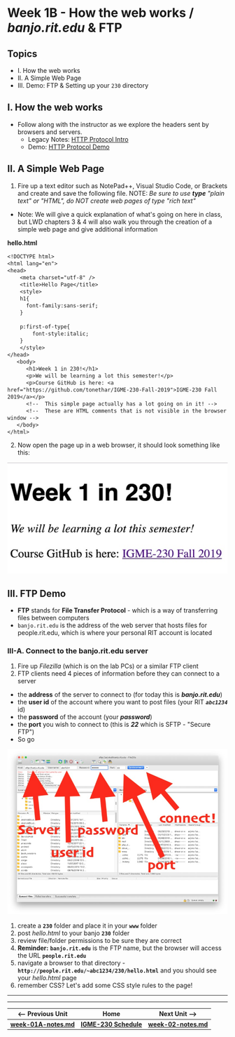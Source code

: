 # Week 1B - How the web works / *banjo.rit.edu* & FTP

## Topics
- I. How the web works
- II. A Simple Web Page
- III. Demo: FTP & Setting up your `230` directory

## I. How the web works
- Follow along with the instructor as we explore the headers sent by browsers and servers.
    - Legacy Notes: [HTTP Protocol Intro](https://github.com/tonethar/IGME-235-Shared/blob/master/notes/http-protocol-intro.md)
    - Demo: [HTTP Protocol Demo](https://github.com/tonethar/IGME-235-Shared/blob/master/notes/http-protocol-demo.md)
    
## II. A Simple Web Page

1) Fire up a text editor such as NotePad++, Visual Studio Code, or Brackets and create and save the following file. NOTE: *Be sure to use **type** "plain text" or "HTML", do NOT create web pages of type "rich text"*

- Note: We will give a quick explanation of what's going on here in class, but LWD chapters 3 & 4 will also walk you through the creation of a simple web page and give additional information

**hello.html**
```
<!DOCTYPE html>
<html lang="en">
<head>
	<meta charset="utf-8" />
	<title>Hello Page</title>
	<style>
	h1{
	  font-family:sans-serif;
	}
	
	p:first-of-type{
		font-style:italic;
	}
	</style>
</head>
   <body>
      <h1>Week 1 in 230!</h1>
      <p>We will be learning a lot this semester!</p>
      <p>Course GitHub is here: <a href="https://github.com/tonethar/IGME-230-Fall-2019">IGME-230 Fall 2019</a></p>
      <!-- 	This simple page actually has a lot going on in it! -->
      <!-- 	These are HTML comments that is not visible in the browser window -->
   </body>
</html>
```

2) Now open the page up in a web browser, it should look something like this:

![screenshot](_images/hello-page.jpg)



## III. FTP Demo

- **FTP** stands for **File Transfer Protocol** - which is a way of transferring files between computers
- `banjo.rit.edu` is the address of the web server that hosts files for people.rit.edu, which is where your personal RIT account is located 


### III-A. Connect to the banjo.rit.edu server

1. Fire up *Filezilla* (which is on the lab PCs) or a similar FTP client
2. FTP clients need 4 pieces of information before they can connect to a server
- the **address** of the server to connect to (for today this is ***banjo.rit.edu***)
- the **user id** of the account where you want to post files (your RIT ***`abc1234`*** id)
- the **password** of the account (your ***password***)
- the **port** you wish to connect to (this is ***22*** which is SFTP - "Secure FTP")
- So go 


![screenshot](_images/FTP-1.jpg)
 
<!-- 1. connect to **`banjo.rit.edu`** with an FTP client - instructions are here: [How to post to RIT's *banjo* web server](https://github.com/tonethar/IGME-230-Master/tree/master/notes/posting-to-banjo.md) -->

1. create a **`230`** folder and place it in your **`www`** folder
1. post *hello.html* to your banjo **`230`** folder
1. review file/folder permissions to be sure they are correct
1. **Reminder:** **`banjo.rit.edu`** is the FTP name, but the browser will access the URL **`people.rit.edu`**
1. navigate a browser to that directory - **`http://people.rit.edu/~abc1234/230/hello.html`** and you should see your *hello.html* page
1. remember CSS? Let's add some CSS style rules to the page!


<hr><hr>

| <-- Previous Unit | Home | Next Unit -->
| --- | --- | --- 
| [**week-01A-notes.md**](week-01A-notes.md)     |  [**IGME-230 Schedule**](../schedule.md) | [**week-02-notes.md**](week-02-notes.md)
